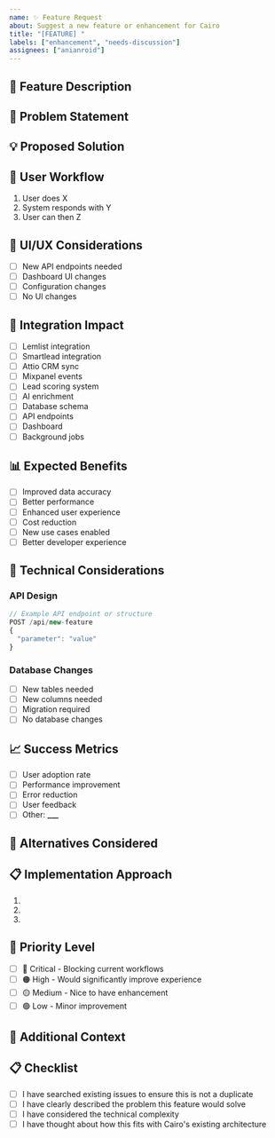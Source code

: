 ```yaml
---
name: ✨ Feature Request
about: Suggest a new feature or enhancement for Cairo
title: "[FEATURE] "
labels: ["enhancement", "needs-discussion"]
assignees: ["anianroid"]
---
```


## 🚀 Feature Description

<!-- A clear and concise description of the feature you'd like to see -->

## 🎯 Problem Statement

<!-- What problem does this feature solve? Is your feature request related to a problem? -->
<!-- e.g., "I'm always frustrated when..." -->

## 💡 Proposed Solution

<!-- Describe the solution you'd like to see implemented -->

## 🔄 User Workflow

<!-- Describe how users would interact with this feature -->

1. User does X
2. System responds with Y
3. User can then Z

## 🎨 UI/UX Considerations

<!-- If applicable, describe any user interface changes -->

- [ ] New API endpoints needed
- [ ] Dashboard UI changes
- [ ] Configuration changes
- [ ] No UI changes

## 🔗 Integration Impact

<!-- Which parts of Cairo would this feature affect? -->

- [ ] Lemlist integration
- [ ] Smartlead integration
- [ ] Attio CRM sync
- [ ] Mixpanel events
- [ ] Lead scoring system
- [ ] AI enrichment
- [ ] Database schema
- [ ] API endpoints
- [ ] Dashboard
- [ ] Background jobs

## 📊 Expected Benefits

<!-- What benefits would this feature provide? -->

- [ ] Improved data accuracy
- [ ] Better performance
- [ ] Enhanced user experience
- [ ] Cost reduction
- [ ] New use cases enabled
- [ ] Better developer experience

## 🔧 Technical Considerations

<!-- Any technical details or constraints to consider -->

### API Design

<!-- If this involves API changes -->

```javascript
// Example API endpoint or structure
POST /api/new-feature
{
  "parameter": "value"
}
```

### Database Changes

<!-- If this requires database modifications -->

- [ ] New tables needed
- [ ] New columns needed
- [ ] Migration required
- [ ] No database changes

## 📈 Success Metrics

<!-- How would we measure the success of this feature? -->

- [ ] User adoption rate
- [ ] Performance improvement
- [ ] Error reduction
- [ ] User feedback
- [ ] Other: ****\_\_\_****

## 🔄 Alternatives Considered

<!-- Describe any alternative solutions you've considered -->

## 📋 Implementation Approach

<!-- If you have thoughts on how this could be implemented -->

1.
2.
3.

## 🎯 Priority Level

<!-- How important is this feature to you? -->

- [ ] 🔴 Critical - Blocking current workflows
- [ ] 🟠 High - Would significantly improve experience
- [ ] 🟡 Medium - Nice to have enhancement
- [ ] 🟢 Low - Minor improvement

## 📝 Additional Context

<!-- Add any other context, mockups, or examples about the feature -->

## 📋 Checklist

- [ ] I have searched existing issues to ensure this is not a duplicate
- [ ] I have clearly described the problem this feature would solve
- [ ] I have considered the technical complexity
- [ ] I have thought about how this fits with Cairo's existing architecture
